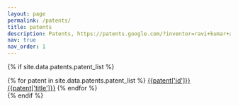 ```yaml
---
layout: page
permalink: /patents/
title: patents
description: Patents, https://patents.google.com/?inventor=ravi+kumar+alluboyina&litigation=NO&oq=ravi+kumar+alluboyina
nav: true
nav_order: 1
---
```


{% if site.data.patents.patent_list %}
<div class="repositories d-flex flex-wrap flex-md-row flex-column justify-content-between align-items-center">
  {% for patent in site.data.patents.patent_list %}
    <a class="past-title" href={{patent['link']}}>{{patent['id']}} {{patent['title']}}</a>
  {% endfor %}
</div>
{% endif %}
